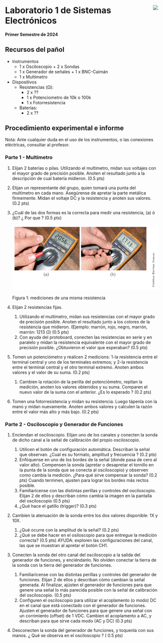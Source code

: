 # <img src="https://julianodb.github.io/SISTEMAS_ELECTRONICOS_PARA_INGENIERIA_BIOMEDICA/img/logo_fing.png?raw=true" align="right" height="45"> Laboratorio 1 de Sistemas Electrónicos
#### Primer Semestre de 2024

## Recursos del pañol

- Instrumentos
  - 1 x Osciloscopio + 2 x Sondas
  - 1 x Generador de señales + 1 x BNC-Caimán
  - 1 x Multímetro
- Dispositivos
  - Resistencias (Ω):
    - 2 x ??
    - 1 x Potenciometro de 10k o 100k
    - 1 x Fotorresistencia
  - Baterías:
    - 2 x ??

## Procedimiento experimental e informe

Nota: Ante cualquier duda en el uso de los instrumentos, o las conexiones eléctricas, consultar al profesor.

### Parte 1 - Multímetro

1. Elijan 2 baterías o pilas. Utilizando el multímetro, midan sus voltajes con el mayor grado de precisión posible. Anoten el resultado junto a la descripción de cual batería midieron. (0.5 pts)

1. Elijan un representante del grupo, quien tomará una punta del multímetro en cada mano. Asegúrense de apretar la parte metálica firmemente. Midan el voltaje DC y la resistencia y anoten sus valores. (0.2 pts)

1. ¿Cuál de las dos formas es la correcta para medir una resistencia, (a) ó (b)? ¿ Por que ? (0.5 pts)

   ![Figura 1](../img/L1_F3.png "Figura 1")

   Figura 1: mediciones de una misma resistencia

2. Elijan 2 resistencias fijas. 
   1. Utilizando el multímetro, midan sus resistencias con el mayor grado de precisión posible. Anoten el resultado junto a los colores de la resistencia que midieron. (Ejemplo: marrón, rojo, negro, marrón, marrón: 1213 $\Omega$) (0.5 pts)
   1. Con ayuda del protoboard, conecten las resistencias en serie y en paralelo y midan la resistencia equivalente con el mayor grado de precisión posible. ¿Obtuvieron el valor que esperaban? (0.5 pts)

3. Tomen un potenciómetro y realicen 2 medicions: 1-la resistencia entre el terminal central y uno de los terminales extremos; y 2-la resistencia entre el terminal central y el otro terminal extremo. Anoten ambos valores y el valor de su suma. (0.2 pts)
   1. Cambien la rotación de la perilla del potenciómetro, repitan la medición, anoten los valores obtenidos y su suma. Comparen el nuevo valor de la suma con el anterior. ¿Es lo esperado ? (0.2 pts)

4. Tomen una fotorresistencia y midan su resistencia. Luego tápenla con la mano y midan nuevamente. Anoten ambos valores y calculen la razón entre el valor más alto y más bajo. (0.2 pts)

### Parte 2 - Osciloscopio y Generador de Funciones

1. Enciendan el osciloscopio. Elijan uno de los canales y conecten la sonda de dicho canal a la señal de calibración del propio osciloscopio. 
   1. Utilicen el botón de configuración automática. Describan la señal que observan. ¿Cual es su formato, amplitud y frecuencia ? (0.2 pts)
   1. Enfóquense en uno de los bordes de la señal (donde pasa de cero al valor alto). Compensen la sonda (apretar o desapretar el tornillo en la punta de la sonda que se conecta al osciloscopio) y observen como cambia la medición. ¿Para qué sirve compensar la sonda? (0.2 pts) Cuando terminen, ajusten para lograr los bordes más rectos posible. 
   1. Familiarícense con las distintas perillas y controles del osciloscopio. Elijan 2 de ellos y describan cómo cambia la imagen en la pantalla del osciloscopio (0.5 pts)
   1. ¿Qué hace el gatillo (trigger)? (0.3 pts)
   
1. Cambien la atenuación de la sonda entre los dos valores disponible: 1X y 10X.
   1. ¿Qué ocurre con la amplitud de la señal? (0.2 pts)
   1. ¿Qué se debe hacer en el osiloscopio para que entregue la medición correcta? (0.5 pts) AYUDA: exploren las configuraciones del canal, las que se muestran al apretar el botón CH1.

1. Conecten la sonda del otro canal del osciloscopio a la salida del generador de funciones, y enciéndanlo. No olviden conectar la tierra de la sonda con la tierra del generador de funciones.
   1. Familiarícense con las distintas perillas y controles del generador de funciones. Elijan 2 de ellos y describan cómo cambian la señal generada. Al finalizar, ajústen el generador de funciones para que genere una señal lo más parecida posible con la señal de calibración del osciloscopio. (0.5 pts)
   1. Configuren el osciloscopio para utilizar el acoplamento (o modo) DC en el canal que está conectado con el generador de funciones. Ajusten el generador de funciones para que genere una señal con un corrimiento (offset) de 1 VDC. Cambien el acoplamento a AC, y describan para que sirve cada modo (AC y DC) (0.3 pts)

5. Desconecten la sonda del generador de funciones, y toquenla con sus manos. ¿ Qué se observa en el osciloscopio ? ( 0.5 pts)